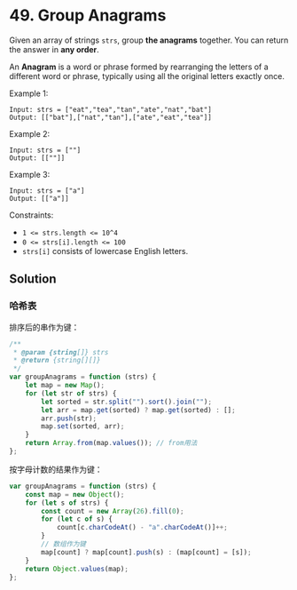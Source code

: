 # 49. Group Anagrams

Given an array of strings `strs`, group **the anagrams** together. You can return the answer in **any order**.

An **Anagram** is a word or phrase formed by rearranging the letters of a different word or phrase, typically using all the original letters exactly once.

Example 1:

```
Input: strs = ["eat","tea","tan","ate","nat","bat"]
Output: [["bat"],["nat","tan"],["ate","eat","tea"]]
```

Example 2:

```
Input: strs = [""]
Output: [[""]]
```

Example 3:

```
Input: strs = ["a"]
Output: [["a"]]
```

Constraints:

-   `1 <= strs.length <= 10^4`
-   `0 <= strs[i].length <= 100`
-   `strs[i]` consists of lowercase English letters.

## Solution

### 哈希表

排序后的串作为键：

```js
/**
 * @param {string[]} strs
 * @return {string[][]}
 */
var groupAnagrams = function (strs) {
    let map = new Map();
    for (let str of strs) {
        let sorted = str.split("").sort().join("");
        let arr = map.get(sorted) ? map.get(sorted) : [];
        arr.push(str);
        map.set(sorted, arr);
    }
    return Array.from(map.values()); // from用法
};
```

按字母计数的结果作为键：

```js
var groupAnagrams = function (strs) {
    const map = new Object();
    for (let s of strs) {
        const count = new Array(26).fill(0);
        for (let c of s) {
            count[c.charCodeAt() - "a".charCodeAt()]++;
        }
        // 数组作为键
        map[count] ? map[count].push(s) : (map[count] = [s]);
    }
    return Object.values(map);
};
```
